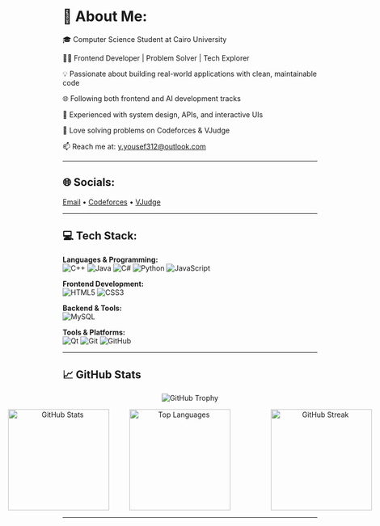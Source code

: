# 💫 About Me:
🎓 Computer Science Student at Cairo University  

👨‍💻 Frontend Developer | Problem Solver | Tech Explorer  

💡 Passionate about building real-world applications with clean, maintainable code 

🌐 Following both frontend and AI development tracks

🔧 Experienced with system design, APIs, and interactive UIs  

🧠 Love solving problems on Codeforces & VJudge  

📫 Reach me at: [y.yousef312@outlook.com](mailto:y.yousef312@outlook.com)  
  

---

## 🌐 Socials:
[Email](mailto:y.yousef312@outlook.com) • [Codeforces](https://codeforces.com/profile/Youssef_Yasser_Elsayed) • [VJudge](https://vjudge.net/user/youssef111111111)

---

## 💻 Tech Stack:
**Languages & Programming:**  
![C++](https://img.shields.io/badge/C++-00599C?style=flat&logo=c%2B%2B&logoColor=white)
![Java](https://img.shields.io/badge/Java-ED8B00?style=flat&logo=java&logoColor=white)
![C#](https://img.shields.io/badge/C%23-239120?style=flat&logo=c-sharp&logoColor=white)
![Python](https://img.shields.io/badge/Python-3776AB?style=flat&logo=python&logoColor=white)
![JavaScript](https://img.shields.io/badge/JavaScript-F7DF1E?style=flat&logo=javascript&logoColor=black)

**Frontend Development:**  
![HTML5](https://img.shields.io/badge/HTML5-E34F26?style=flat&logo=html5&logoColor=white)
![CSS3](https://img.shields.io/badge/CSS3-1572B6?style=flat&logo=css3&logoColor=white)

**Backend & Tools:**  
![MySQL](https://img.shields.io/badge/MySQL-4479A1?style=flat&logo=mysql&logoColor=white)

**Tools & Platforms:**  
![Qt](https://img.shields.io/badge/Qt-41CD52?style=flat&logo=qt&logoColor=white)
![Git](https://img.shields.io/badge/Git-F05033?style=flat&logo=git&logoColor=white)
![GitHub](https://img.shields.io/badge/GitHub-181717?style=flat&logo=github&logoColor=white)

---

## 📈 GitHub Stats
<!-- GitHub Trophies -->
<p align="center">
  <img src="https://github-profile-trophy.vercel.app/?username=Youssef1111111111&theme=tokyonight&row=1&margin-w=15" alt="GitHub Trophy" />
</p>



<!-- GitHub Streak -->
<div align="center" style="display: flex; justify-content: center; gap: 40px;">

  <img src="https://github-readme-stats.vercel.app/api?username=Youssef1111111111&show_icons=true&theme=tokyonight" alt="GitHub Stats" height="200" />

  <img src="https://github-readme-stats.vercel.app/api/top-langs/?username=Youssef1111111111&layout=compact&theme=tokyonight" alt="Top Languages" height="200" />
  <br></br>
  <img src="https://github-readme-streak-stats.herokuapp.com?user=Youssef1111111111&theme=tokyonight" alt="GitHub Streak" height="200" />

</div>







---
